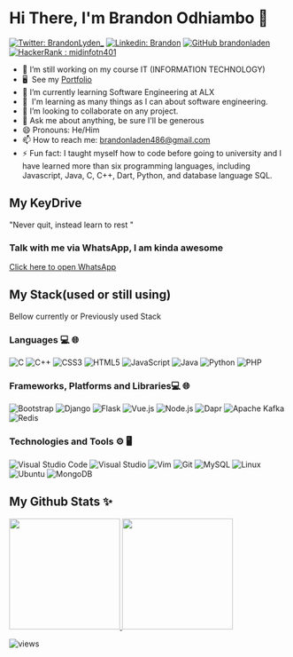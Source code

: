 # Hi There, I'm Brandon Odhiambo  👋


[![Twitter: BrandonLyden_](https://img.shields.io/twitter/follow/BrandonLyden?style=for-the-badge&logo=twitter&color=0891b2&labelColor=1c1917)](https://www.twitter.com/BrandonLyden)
[![Linkedin: Brandon](https://img.shields.io/badge/-Brandon-blue?style=for-the-badge&logo=Linkedin&Color=black&link=https://www.linkedin.com/in/brandon-odhiambo-40b91a25a/)](https://www.linkedin.com/in/brandon-odhiambo-40b91a25a/)
[![GitHub brandonladen](https://img.shields.io/github/followers/brandonladen?label=follow&style=for-the-badge&color=black&logo=github)](https://github.com/brandonladen)
[![HackerRank : midinfotn401](https://img.shields.io/badge/-Hackerrank-2EC866?style=for-the-badge&logo=HackerRank&logoColor=white)](https://www.hackerrank.com/brandonladen486)
- 🔭 I’m still working on my course IT (INFORMATION TECHNOLOGY)
- 🖥️  See my [Portfolio](https://brandonladen.github.io/)
- 🌱 I’m currently learning Software Engineering at ALX
- 🧠  I'm learning as many things as I can about software engineering.
- 👯 I’m looking to collaborate on any project.
- 💬 Ask me about anything, be sure I'll be generous
- 😄 Pronouns:  He/Him
- 📫 How to reach me: brandonladen486@gmail.com
- ⚡ Fun fact: I taught myself how to code before going to university and I have learned more than six programming languages, including Javascript, Java, C, C++, Dart, Python, and database language SQL.

## My KeyDrive
   "Never quit, instead learn to rest "

### Talk with me via WhatsApp, I am kinda awesome 
   [Click here to open WhatsApp](https://wa.me/254702499923)

## My Stack(used or still using)

Bellow currently or Previously used Stack

### Languages 💻 🌐

![C](https://img.shields.io/badge/c-%2300599C.svg?style=for-the-badge&logo=c&logoColor=white)
![C++](https://img.shields.io/badge/c%2B%2B-%2300599C.svg?style=for-the-badge&logo=c%2B%2B&logoColor=white)
![CSS3](https://img.shields.io/badge/css3-%231572B6.svg?style=for-the-badge&logo=css3&logoColor=white)
![HTML5](https://img.shields.io/badge/html5-%23E34F26.svg?style=for-the-badge&logo=html5&logoColor=white)
![JavaScript](https://img.shields.io/badge/javascript-%23323330.svg?style=for-the-badge&logo=javascript&logoColor=%23F7DF1E)
![Java](https://img.shields.io/badge/java-%23323330.svg?style=for-the-badge&logo=javascript&logoColor=%23F7DF1E)
![Python](https://img.shields.io/badge/python-3670A0?style=for-the-badge&logo=python&logoColor=ffdd54)
![PHP](https://img.shields.io/badge/PHP-%23777BB4.svg?style=for-the-badge&logo=php&logoColor=white)

### Frameworks, Platforms and Libraries💻 🌐

![Bootstrap](https://img.shields.io/badge/bootstrap-%23563D7C.svg?style=for-the-badge&logo=bootstrap&logoColor=white)
![Django](https://img.shields.io/badge/django-%23092E20.svg?style=for-the-badge&logo=django&logoColor=white)
![Flask](https://img.shields.io/badge/flask-%23000.svg?style=for-the-badge&logo=flask&logoColor=white)
![Vue.js](https://img.shields.io/badge/vue.js-%234FC08D.svg?style=for-the-badge&logo=vue.js&logoColor=white)
![Node.js](https://img.shields.io/badge/node.js-%2343853D.svg?style=for-the-badge&logo=node.js&logoColor=white)
![Dapr](https://img.shields.io/badge/dapr-5C2D91.svg?style=for-the-badge&logo=dapr&logoColor=white)
![Apache Kafka](https://img.shields.io/badge/kafka-231F20.svg?style=for-the-badge&logo=apache-kafka&logoColor=white)
![Redis](https://img.shields.io/badge/redis-%23DC382D.svg?style=for-the-badge&logo=redis&logoColor=white)

### Technologies and Tools ⚙️ 🖥

![Visual Studio Code](https://img.shields.io/badge/Visual%20Studio%20Code-0078d7.svg?style=for-the-badge&logo=visual-studio-code&logoColor=white)
![Visual Studio](https://img.shields.io/badge/Visual%20Studio-5C2D91.svg?style=for-the-badge&logo=visual-studio&logoColor=white)
![Vim](https://img.shields.io/badge/VIM-%2311AB00.svg?style=for-the-badge&logo=vim&logoColor=white)
![Git](https://img.shields.io/badge/-Git-333333?style=for-the-badge&logo=git&color=black)
![MySQL](https://img.shields.io/badge/-MySQL-333333?style=for-the-badge&logo=mysql&color=black)
![Linux](https://img.shields.io/badge/-Linux-000?style=for-the-badge&logo=Linux&logoColor=FCC624&color=black)
![Ubuntu](https://img.shields.io/badge/Ubuntu-E95420?style=for-the-badge&logo=ubuntu&logoColor=white)
![MongoDB](https://img.shields.io/badge/MongoDB-%234ea94b.svg?style=for-the-badge&logo=mongodb&logoColor=white)


## My Github Stats ✨

<a href="https://github.com/brandonladen">
  <img height="200px" src="https://github-readme-stats.vercel.app/api?username=brandonladen&hide_title=true&hide_border=true&show_icons=true&include_all_commits=true&count_private=true&line_height=21&theme=tokyonight" />
  <img height="200px" src="https://github-readme-stats.vercel.app/api/top-langs/?username=brandonladen&hide_title=true&hide_border=true&layout=compact&langs_count=10&hide=css,html,shaderlab&theme=tokyonight"/>
</a>

<!-- [![wakatime](https://wakatime.com/badge/user/b3046e07-b277-4034-9c3c-8e48a13c62f6.svg)](https://wakatime.com/@b3046e07-b277-4034-9c3c-8e48a13c62f6) -->
![views](https://komarev.com/ghpvc/?username=brandonladen)
